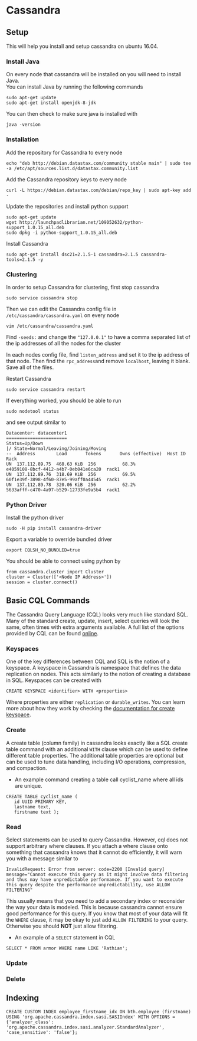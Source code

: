 # Cassandra

## Setup
This will help you install and setup cassandra on ubuntu 16.04.

### Install Java
On every node that cassandra will be installed on you will need to install Java.  
You can install Java by running the following commands  
```
sudo apt-get update
sudo apt-get install openjdk-8-jdk
```
You can then check to make sure java is installed with
```
java -version
```

### Installation
Add the repository for Cassandra to every node
```
echo "deb http://debian.datastax.com/community stable main" | sudo tee -a /etc/apt/sources.list.d/datastax.community.list
```
Add the Cassandra repository keys to every node
```
curl -L https://debian.datastax.com/debian/repo_key | sudo apt-key add -
```

Update the repositories and install python support
```
sudo apt-get update
wget http://launchpadlibrarian.net/109052632/python-support_1.0.15_all.deb
sudo dpkg -i python-support_1.0.15_all.deb
```

Install Cassandra
```
sudo apt-get install dsc21=2.1.5-1 cassandra=2.1.5 cassandra-tools=2.1.5 -y
```

### Clustering
In order to setup Cassandra for clustering, first stop cassandra
```
sudo service cassandra stop
```
Then we can edit the Cassandra config file in `/etc/cassandra/cassandra.yaml` on every node
```
vim /etc/cassandra/cassandra.yaml
```
Find `-seeds:` and change the `"127.0.0.1"` to have a comma separated list of the ip addresses of all the nodes for the cluster  

In each nodes config file, find `listen_address` and set it to the ip address of that node. Then find the `rpc_address`and remove `localhost`, leaving it blank. Save all of the files.  

Restart Cassandra 
```
sudo service cassandra restart
```

If everything worked, you should be able to run 
```
sudo nodetool status
```
and see output similar to
```
Datacenter: datacenter1
=======================
Status=Up/Down
|/ State=Normal/Leaving/Joining/Moving
--  Address        Load       Tokens       Owns (effective)  Host ID                               Rack
UN  137.112.89.75  468.63 KiB  256          68.3%             e4059108-8bcf-4412-a4b7-0eb041e6ca20  rack1
UN  137.112.89.76  318.69 KiB  256          69.5%             60f1e39f-3898-4f60-87e5-99aff0a44545  rack1
UN  137.112.89.78  320.06 KiB  256          62.2%             5633afff-c470-4a97-b529-12733fe9a5b4  rack1
```

### Python Driver
Install the python driver
```
sudo -H pip install cassandra-driver
```

Export a variable to override bundled driver
```
export CQLSH_NO_BUNDLED=true
```

You should be able to connect using python by 
```
from cassandra.cluster import Cluster
cluster = Cluster(['<Node IP Address>'])
session = cluster.connect()
```

## Basic CQL Commands

The Cassandra Query Language (CQL) looks very much like standard SQL. Many of the standard create, update, insert, select queries will look the same, often times with extra arguments available. A full list of the options provided by CQL can be found [online](https://docs.datastax.com/en/cql/3.3/cql/cql_reference/cqlCommandsTOC.html). 

### Keyspaces
One of the key differences between CQL and SQL is the notion of a keyspace. A keyspace in Cassandra is namespace that defines the data replication on nodes. This acts similarly to the notion of creating a database in SQL. Keyspaces can be created with 
```
CREATE KEYSPACE <identifier> WITH <properties>
```
Where properties are either `replication` or `durable_writes`. You can learn more about how they work by checking the [documentation for create keyspace](https://www.tutorialspoint.com/cassandra/cassandra_create_keyspace.htm).  

### Create
A create table (column family) in cassandra looks exactly like a SQL create table command with an additional `WITH` clause which can be used to define different table properties. The additional table properties are optional but can be used to tune data handling, including I/O operations, compression, and compaction. 

- An example command creating a table call cyclist_name where all ids are unique. 
```
CREATE TABLE cyclist_name ( 
   id UUID PRIMARY KEY, 
   lastname text, 
   firstname text );
```

### Read
Select statements can be used to query Cassandra. However, cql does not support arbitrary where clauses. If you attach a where clause onto something that cassandra knows that it cannot do efficiently, it will warn you with a message similar to
```
InvalidRequest: Error from server: code=2200 [Invalid query] message="Cannot execute this query as it might involve data filtering and thus may have unpredictable performance. If you want to execute this query despite the performance unpredictability, use ALLOW FILTERING"
```
This usually means that you need to add a secondary index or reconsider the way your data is modeled. This is because cassandra cannot ensure good performance for this query. If you know that most of your data will fit the `WHERE` clause, it may be okay to just add `ALLOW FILTERING` to your query. Otherwise you should **NOT** just allow filtering.

- An example of a `SELECT` statement in CQL
```
SELECT * FROM armor WHERE name LIKE 'Rathian';
```

### Update


### Delete


## Indexing
```
CREATE CUSTOM INDEX employee_firstname_idx ON bth.employee (firstname) USING 'org.apache.cassandra.index.sasi.SASIIndex' WITH OPTIONS = {'analyzer_class': 'org.apache.cassandra.index.sasi.analyzer.StandardAnalyzer', 'case_sensitive': 'false'};
```